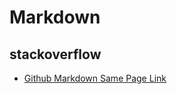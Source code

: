 # Markdown



## stackoverflow

- [Github Markdown Same Page Link](https://stackoverflow.com/questions/27981247/github-markdown-same-page-link)
